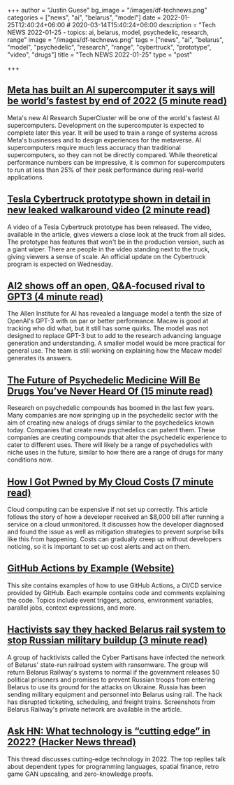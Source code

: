 +++
author = "Justin Guese"
bg_image = "/images/df-technews.png"
categories = ["news", "ai", "belarus", "model"]
date = 2022-01-25T12:40:24+06:00 # 2020-03-14T15:40:24+06:00
description = "Tech NEWS 2022-01-25 - topics: ai, belarus, model, psychedelic, research, range"
image = "/images/df-technews.png"
tags = ["news", "ai", "belarus", "model", "psychedelic", "research", "range", "cybertruck", "prototype", "video", "drugs"]
title = "Tech NEWS 2022-01-25"
type = "post"

+++

## [Meta has built an AI supercomputer it says will be world’s fastest by end of 2022 (5 minute read)](https://www.theverge.com/2022/1/24/22898651/meta-artificial-intelligence-ai-supercomputer-rsc-2022?scrolla=5eb6d68b7fedc32c19ef33b4)

Meta's new AI Research SuperCluster will be one of the world's fastest AI supercomputers. Development on the supercomputer is expected to complete later this year. It will be used to train a range of systems across Meta's businesses and to design experiences for the metaverse. AI supercomputers require much less accuracy than traditional supercomputers, so they can not be directly compared. While theoretical performance numbers can be impressive, it is common for supercomputers to run at less than 25% of their peak performance during real-world applications.

## [Tesla Cybertruck prototype shown in detail in new leaked walkaround video (2 minute read)](https://electrek.co/2022/01/24/tesla-cybertruck-prototype-shown-in-detail-in-new-leaked-walkaround-video/)

A video of a Tesla Cybertruck prototype has been released. The video, available in the article, gives viewers a close look at the truck from all sides. The prototype has features that won't be in the production version, such as a giant wiper. There are people in the video standing next to the truck, giving viewers a sense of scale. An official update on the Cybertruck program is expected on Wednesday.

## [AI2 shows off an open, Q&A-focused rival to GPT3 (4 minute read)](https://techcrunch.com/2022/01/24/ai2-shows-off-an-open-qa-focused-rival-to-gpt3/)

The Allen Institute for AI has revealed a language model a tenth the size of OpenAI's GPT-3 with on par or better performance. Macaw is good at tracking who did what, but it still has some quirks. The model was not designed to replace GPT-3 but to add to the research advancing language generation and understanding. A smaller model would be more practical for general use. The team is still working on explaining how the Macaw model generates its answers.

## [The Future of Psychedelic Medicine Will Be Drugs You’ve Never Heard Of (15 minute read)](https://www.vice.com/en/article/m7v3dq/the-future-of-psychedelic-medicine-will-be-drugs-youve-never-heard-of)

Research on psychedelic compounds has boomed in the last few years. Many companies are now springing up in the psychedelic sector with the aim of creating new analogs of drugs similar to the psychedelics known today. Companies that create new psychedelics can patent them. These companies are creating compounds that alter the psychedelic experience to cater to different uses. There will likely be a range of psychedelics with niche uses in the future, similar to how there are a range of drugs for many conditions now.

## [How I Got Pwned by My Cloud Costs (7 minute read)](https://www.troyhunt.com/how-i-got-pwned-by-my-cloud-costs/)

Cloud computing can be expensive if not set up correctly. This article follows the story of how a developer received an $8,000 bill after running a service on a cloud unmonitored. It discusses how the developer diagnosed and found the issue as well as mitigation strategies to prevent surprise bills like this from happening. Costs can gradually creep up without developers noticing, so it is important to set up cost alerts and act on them.

## [GitHub Actions by Example (Website)](https://bit.ly/3KSHF3N/1/0100017e90edbbfc-afa18367-6d3e-495a-a799-47a1ebacf2dd-000000/GGGRZq3bBQEqMhsn1wLkMF0FYgx9dM2KVdWv_0ZCmCY=234)

This site contains examples of how to use GitHub Actions, a CI/CD service provided by GitHub. Each example contains code and comments explaining the code. Topics include event triggers, actions, environment variables, parallel jobs, context expressions, and more.

## [Hactivists say they hacked Belarus rail system to stop Russian military buildup (3 minute read)](https://arstechnica.com/information-technology/2022/01/hactivists-say-they-hacked-belarus-rail-system-to-stop-russian-military-buildup/)

A group of hacktivists called the Cyber Partisans have infected the network of Belarus' state-run railroad system with ransomware. The group will return Belarus Railway's systems to normal if the government releases 50 political prisoners and promises to prevent Russian troops from entering Belarus to use its ground for the attacks on Ukraine. Russia has been sending military equipment and personnel into Belarus using rail. The hack has disrupted ticketing, scheduling, and freight trains. Screenshots from Belarus Railway's private network are available in the article.

## [Ask HN: What technology is “cutting edge” in 2022? (Hacker News thread)](https://news.ycombinator.com/item?id=30053761/1/0100017e90edbbfc-afa18367-6d3e-495a-a799-47a1ebacf2dd-000000/mCIPiC8HdIfQzHfiuQo2hDCAUmkX4JMiaC2QlBV99TU=234)

This thread discusses cutting-edge technology in 2022. The top replies talk about dependent types for programming languages, spatial finance, retro game GAN upscaling, and zero-knowledge proofs.

